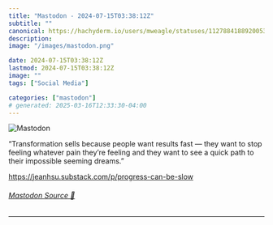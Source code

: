 ```yaml
---
title: "Mastodon - 2024-07-15T03:38:12Z"
subtitle: ""
canonical: https://hachyderm.io/users/mweagle/statuses/112788418892005361
description:
image: "/images/mastodon.png"

date: 2024-07-15T03:38:12Z
lastmod: 2024-07-15T03:38:12Z
image: ""
tags: ["Social Media"]

categories: ["mastodon"]
# generated: 2025-03-16T12:33:30-04:00
---
```

![Mastodon](/images/mastodon.png)

<p>“Transformation sells because people want results fast — they want to stop feeling whatever pain they’re feeling and they want to see a quick path to their impossible seeming dreams.”</p><p><a href="https://jeanhsu.substack.com/p/progress-can-be-slow" target="_blank" rel="nofollow noopener noreferrer" translate="no"><span class="invisible">https://</span><span class="ellipsis">jeanhsu.substack.com/p/progres</span><span class="invisible">s-can-be-slow</span></a></p>


###### [Mastodon Source 🐘](https://hachyderm.io/@mweagle/112788418892005361)

___
